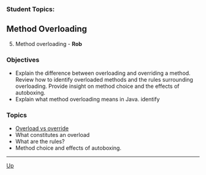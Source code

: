 ### Student Topics: 

## Method Overloading
5. Method overloading - **Rob**

### Objectives
* Explain the difference between overloading and overriding a method.  Review how to identify overloaded methods and the rules surrounding overloading. Provide insight on method choice and the effects of autoboxing.
* Explain what method overloading means in Java.  identify 

### Topics
* [Overload vs override](overloadOverride.md)
* What constitutes an overload
* What are the rules?
* Method choice and effects of autoboxing.



<hr>

[Up](../README.md)